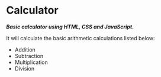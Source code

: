# Calculator
<em><b>Basic calculator using HTML, CSS and JavaScript.</b></em><br>

It will calculate the basic arithmetic calculations listed below:
<ul> 
<li>Addition</li>
<li>Subtraction</li>
<li>Multiplication </li>
<li> Division </li>
</ul>